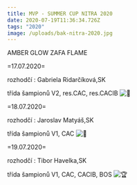 ```yaml
---
title: MVP - SUMMER CUP NITRA 2020
date: 2020-07-19T11:36:34.726Z
tags: "2020"
image: /uploads/bak-nitra-2020.jpg
---
```

AMBER GLOW ZAFA FLAME

\=17.07.2020=

rozhodčí : Gabriela Ridarčíková,SK

třída šampionů V2, res.CAC, res.CACIB ![🥈](https://static.xx.fbcdn.net/images/emoji.php/v9/t15/1/16/1f948.png)

\=18.07.2020=

rozhodčí : Jaroslav Matyáš,SK

třída šampionů V1, CAC ![🥇](https://static.xx.fbcdn.net/images/emoji.php/v9/t94/1/16/1f947.png)

\=19.07.2020=

rozhodčí : Tibor Havelka,SK

třída šampionů V1, CAC, CACIB, BOS ![🏆](https://static.xx.fbcdn.net/images/emoji.php/v9/tbe/1/16/1f3c6.png)

<!--EndFragment-->